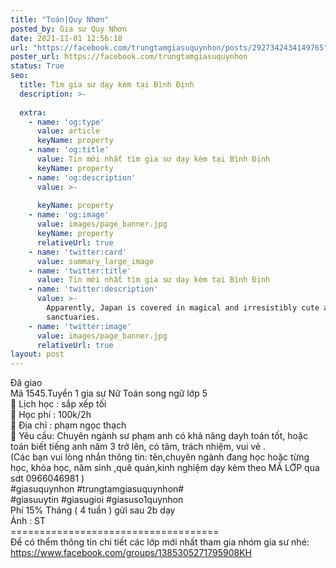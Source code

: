 ```yaml
---
title: "Toán|Quy Nhơn"
posted_by: Gia sư Quy Nhơn
date: 2021-11-01 12:56:18
url: "https://facebook.com/trungtamgiasuquynhon/posts/2927342434149765"
poster_url: https://facebook.com/trungtamgiasuquynhon
status: True
seo:
  title: Tìm gia sư dạy kèm tại Bình Định
  description: >-
    
  extra:
    - name: 'og:type'
      value: article
      keyName: property
    - name: 'og:title'
      value: Tin mới nhất tìm gia sư dạy kèm tại Bình Định
      keyName: property
    - name: 'og:description'
      value: >-
        
      keyName: property
    - name: 'og:image'
      value: images/page_banner.jpg
      keyName: property
      relativeUrl: true
    - name: 'twitter:card'
      value: summary_large_image
    - name: 'twitter:title'
      value: Tin mới nhất tìm gia sư dạy kèm tại Bình Định
    - name: 'twitter:description'
      value: >-
        Apparently, Japan is covered in magical and irresistibly cute animal
        sanctuaries.
    - name: 'twitter:image'
      value: images/page_banner.jpg
      relativeUrl: true
layout: post
---
```

Đã giao<br>Mã 1545.Tuyển 1 gia sư Nữ Toán song ngữ lớp 5<br>🧐 Lịch học : sắp xếp tối<br>🧐 Học phí : 100k/2h<br>🧐 Địa chỉ : phạm ngọc thạch<br>🧐 Yêu cầu: Chuyên ngành sư phạm anh có khả năng dayh toán tốt, hoặc toán biết tiếng anh năm 3 trở lên, có tâm, trách nhiệm, vui vẻ .<br>(Các bạn vui lòng nhắn thông tin: tên,chuyên ngành đang học hoặc từng học, khóa học, năm sinh ,quê quán,kinh nghiệm dạy kèm theo MÃ LỚP qua sdt 0966046981 )<br>#giasuquynhon #trungtamgiasuquynhon#<br>#giasuuytin #giasugioi #giasuso1quynhon<br>Phí 15% Tháng ( 4 tuần ) gửi sau 2b dạy<br>Ảnh : ST<br>====================================<br>Để có thểm thông tin chi tiết các lớp mới nhất tham gia nhóm gia sư nhé: https://www.facebook.com/groups/1385305271795908KH
